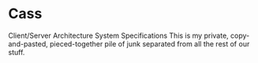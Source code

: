 # Cass
Client/Server Architecture System Specifications
This is my private, copy-and-pasted, pieced-together pile of junk separated from all the rest of our stuff.
